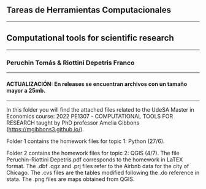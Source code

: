 ## Tareas de Herramientas Computacionales
-------------------------------------------
## Computational tools for scientific research
-------------------------------------------
### Peruchin Tomás & Riottini Depetris Franco
--------------------------------
#### ACTUALIZACIÓN: En releases se encuentran archivos con un tamaño mayor a 25mb.
------
In this folder you will find the attached files related to the UdeSA Master in Economics course: 2022 PE1307 - COMPUTATIONAL TOOLS FOR RESEARCH taught by PhD professor Amelia Gibbons (https://mgibbons3.github.io/).

Folder 1 contains the homework files for topic 1: Python (27/6).

Folder 2 contains the homework files for topic 2: QGIS (4/7).
  The file Peruchin-Riottini Depetris.pdf corresponds to the homework in LaTEX format.
  The .dbf .qgz and .prj files refer to the Airbnb data for the city of Chicago.
  The .cvs files are the tables modified following the .do reference in stata.
  The .png files are maps obtained from QGIS.
